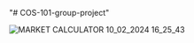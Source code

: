 "# COS-101-group-project" 

![MARKET CALCULATOR 10_02_2024 16_25_43](https://github.com/IsaacAkpasu006/COS-101-group-project/assets/150260993/0795f7fd-0d71-4688-95fb-5d6b5d66d8c1)
